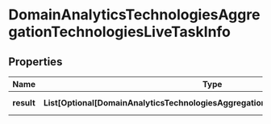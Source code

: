 # DomainAnalyticsTechnologiesAggregationTechnologiesLiveTaskInfo


## Properties

| Name | Type | Description | Notes |
|------------ | ------------- | ------------- | -------------|
**result** | **List[Optional[DomainAnalyticsTechnologiesAggregationTechnologiesLiveResultInfo]]** | array of results |[optional]|